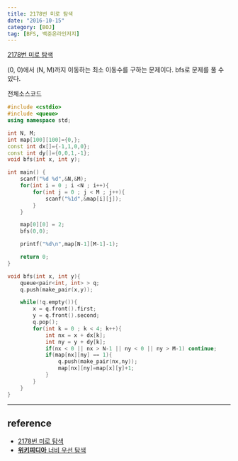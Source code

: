 ```yaml
---
title: 2178번 미로 탐색
date: "2016-10-15"
category: [BOJ]
tag: [BFS, 백준온라인저지]
---
```


[2178번 미로 탐색](https://www.acmicpc.net/problem/2178)

(0, 0)에서 (N, M)까지 이동하는 최소 이동수를 구하는 문제이다. bfs로 문제를 풀 수 있다.

전체소스코드

```cpp
#include <cstdio>
#include <queue>
using namespace std;

int N, M;
int map[100][100]={0,};
const int dx[]={-1,1,0,0};
const int dy[]={0,0,1,-1};
void bfs(int x, int y);

int main() {
	scanf("%d %d",&N,&M);
	for(int i = 0 ; i <N ; i++){
		for(int j = 0 ; j < M ; j++){
			scanf("%1d",&map[i][j]);
		}
	}

	map[0][0] = 2;
	bfs(0,0);

	printf("%d\n",map[N-1][M-1]-1);

	return 0;
}

void bfs(int x, int y){
	queue<pair<int, int> > q;
	q.push(make_pair(x,y));

	while(!q.empty()){
		x = q.front().first;
		y = q.front().second;
		q.pop();
		for(int k = 0 ; k < 4; k++){
			int nx = x + dx[k];
			int ny = y + dy[k];
			if(nx < 0 || nx > N-1 || ny < 0 || ny > M-1) continue;
			if(map[nx][ny] == 1){
				q.push(make_pair(nx,ny));
				map[nx][ny]=map[x][y]+1;
			}
		}
	}
}
```

---

## reference
- [2178번 미로 탐색](https://www.acmicpc.net/problem/2178)
- [**위키피디아** 너비 우선 탐색](https://ko.wikipedia.org/wiki/%EB%84%88%EB%B9%84_%EC%9A%B0%EC%84%A0_%ED%83%90%EC%83%89)
